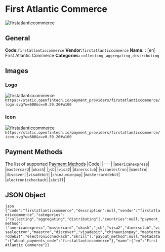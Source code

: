 # First Atlantic Commerce 
![firstatlanticcommerce](https://static.openfintech.io/payment_providers/firstatlanticcommerce/logo.svg?w=600&c=v0.59.26#w100) 
## General 
**Code:**`firstatlanticcommerce` 
**Vendor:**`firstatlanticcommerce` 
**Name:** 
:	[en] First Atlantic Commerce 
**Categories:** 
`collecting` ,`aggregating` ,`distributing` 
## Images 
### Logo 
![firstatlanticcommerce](https://static.openfintech.io/payment_providers/firstatlanticcommerce/logo.svg?w=600&c=v0.59.26#w100) 
``` https://static.openfintech.io/payment_providers/firstatlanticcommerce/logo.svg?w=600&c=v0.59.26#w100 ``` 
### Icon 
![firstatlanticcommerce](https://static.openfintech.io/payment_providers/firstatlanticcommerce/icon.svg?w=600&c=v0.59.26#w100) 
``` https://static.openfintech.io/payment_providers/firstatlanticcommerce/icon.svg?w=600&c=v0.59.26#w100 ``` 
## Payment Methods 
The list of supported [Payment Methods](#) 
|Code| 
|:---| 
|`americanexpress`| 
|`mastercard`| 
|`ukash`| 
|`jcb`| 
|`visa2`| 
|`dinersclub`| 
|`visaelectron`| 
|`maestro`| 
|`discover`| 
|`visadebit`| 
|`chinaunionpay`| 
|`mastercarddebit`| 
|`electroniccheckach`| 
|`skrill`| 
 
## JSON Object 
```json {"code":"firstatlanticcommerce","description":null,"vendor":"firstatlanticcommerce","categories":["collecting","aggregating","distributing"],"countries":null,"payment_method":["americanexpress","mastercard","ukash","jcb","visa2","dinersclub","visaelectron","maestro","discover","visadebit","chinaunionpay","mastercarddebit","electroniccheckach","skrill"],"payout_method":null,"metadata":{"about_payments_code":"firstatlanticcommerce"},"name":{"en":"First Atlantic Commerce"}} ``` 

